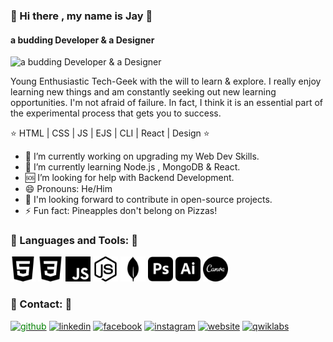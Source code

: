 
###                                                             👋 Hi there , my name is Jay  👋
####                                                            a budding Developer & a Designer
![a budding Developer & a Designer](https://media.giphy.com/media/zOvBKUUEERdNm/giphy.gif)

Young Enthusiastic Tech-Geek with the will to learn & explore. I really enjoy learning new things and am constantly seeking out new learning opportunities. I'm not afraid of failure. In fact, I think it is an essential part of the experimental process that gets you to success.

⭐   HTML | CSS | JS |  EJS | CLI | React | Design   ⭐

- 🔭 I’m currently working on upgrading my Web Dev Skills. 
- 🌱 I’m currently learning Node.js , MongoDB & React. 
- 🆘 I’m looking for help with Backend Development. 
- 😄 Pronouns: He/Him 
- 👀 I'm looking forward to contribute in open-source projects.
- ⚡ Fun fact: Pineapples don't belong on Pizzas! 


### 🎯  Languages and Tools:  🎯
<img src='https://github.com/Yolo-cell-hash/Yolo-cell-hash/blob/main/html5.svg' alt='HTML5' height='40'>  <img src='https://github.com/Yolo-cell-hash/Yolo-cell-hash/blob/main/css3.svg' alt='CSS3' height='40'>  <img src='https://github.com/Yolo-cell-hash/Yolo-cell-hash/blob/main/javascript.svg' alt='JAVASCRIPT' height='40'>  <img src='https://github.com/Yolo-cell-hash/Yolo-cell-hash/blob/main/nodedotjs.svg' alt='Node.js' height='40'>  <img src='https://github.com/Yolo-cell-hash/Yolo-cell-hash/blob/main/mongodb.svg' alt='MongoDB' height='40'>  <img src='https://github.com/Yolo-cell-hash/Yolo-cell-hash/blob/main/adobephotoshop.svg' alt='Photoshop' height='40'>  <img src='https://github.com/Yolo-cell-hash/Yolo-cell-hash/blob/main/adobeillustrator.svg' alt='Illustrator' height='40'>  <img src='https://github.com/Yolo-cell-hash/Yolo-cell-hash/blob/main/canva.svg' alt='Canva' height='40'>


### 📲  Contact:  📲

[<img src='https://cdn.jsdelivr.net/npm/simple-icons@3.0.1/icons/github.svg' style="color:green" alt='github' height='40'  >](https://github.com/Yolo-cell-hash)  [<img src='https://cdn.jsdelivr.net/npm/simple-icons@3.0.1/icons/linkedin.svg' alt='linkedin' height='40'>](https://www.linkedin.com/in/https://www.linkedin.com/in/jay-keer-0ba889200/)  [<img src='https://cdn.jsdelivr.net/npm/simple-icons@3.0.1/icons/facebook.svg' alt='facebook' height='40'>](https://www.facebook.com/jay.keer.31)  [<img src='https://cdn.jsdelivr.net/npm/simple-icons@3.0.1/icons/instagram.svg' alt='instagram' height='40'>](https://www.instagram.com/jaykeer__/)  [<img src='https://cdn.jsdelivr.net/npm/simple-icons@3.0.1/icons/icloud.svg' alt='website' height='40'>](https://yolo-cell-hash.github.io/cv/)  [<img src='https://cdn.jsdelivr.net/npm/simple-icons@3.0.1/icons/qwiklabs.svg' alt='qwiklabs' height='40'>](https://www.qwiklabs.com/public_profiles/4c5558be-7496-4088-98b8-711fe24dab48)  


